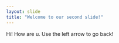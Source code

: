 ```yaml
---
layout: slide
title: "Welcome to our second slide!"
---
```

Hi! How are u.
Use the left arrow to go back!
